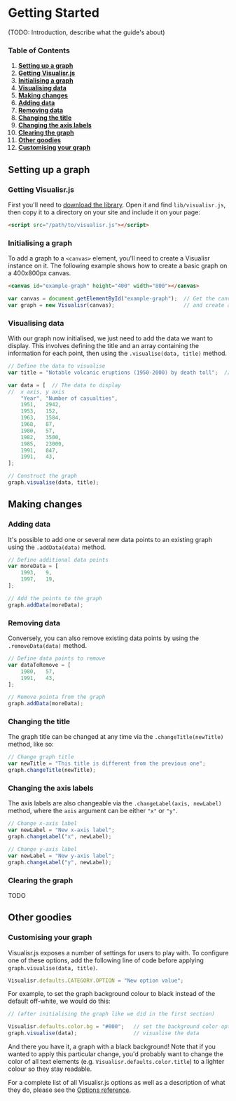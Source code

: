 # Getting Started

(TODO: Introduction, describe what the guide's about)

### Table of Contents
1. **[Setting up a graph](#setting-up-a-graph)**
  1. **[Getting Visualisr.js](#getting-visualisrjs)**
  2. **[Initialising a graph](#initialising-a-graph)**
  3. **[Visualising data](#visualising-data)**
2. **[Making changes](#making-changes)**
  1. **[Adding data](#adding-data)**
  2. **[Removing data](#removing-data)**
  3. **[Changing the title](#changing-the-title)**
  4. **[Changing the axis labels](#changing-the-axis-labels)**
  5. **[Clearing the graph](#clearing-the-graph)**
3. **[Other goodies](#other-goodies)**
  1. **[Customising your graph](#customising-your-graph)**

## Setting up a graph

### Getting Visualisr.js

First you'll need to [download the library](https://github.com/segwin/Visualisr.js/zipball/master). Open it and find `lib/visualisr.js`, then copy it to a directory on your site and include it on your page:

```html
<script src="/path/to/visualisr.js"></script>
```

### Initialising a graph

To add a graph to a `<canvas>` element, you'll need to create a Visualisr instance on it. The following example shows how to create a basic graph on a 400x800px canvas.

```html
<canvas id="example-graph" height="400" width="800"></canvas>
```

```js
var canvas = document.getElementById("example-graph");  // Get the canvas element
var graph = new Visualisr(canvas);                      // and create a Visualisr object on it
```

### Visualising data

With our graph now initialised, we just need to add the data we want to display. This involves defining the title and an array containing the information for each point, then using the `.visualise(data, title)` method.

```js
// Define the data to visualise
var title = "Notable volcanic eruptions (1950-2000) by death toll";  // The graph title

var data = [  // The data to display
//	x axis, y axis
	"Year", "Number of casualties",
	1951,   2942,
	1953,   152,
	1963,   1584,
	1968,   87,
	1980,   57,
	1982,   3500,
	1985,   23000,
	1991,   847,
	1991,   43,
];

// Construct the graph
graph.visualise(data, title);
```


## Making changes

### Adding data

It's possible to add one or several new data points to an existing graph using the `.addData(data)` method.

```js
// Define additional data points
var moreData = [
	1993,   9,
	1997,   19,
];

// Add the points to the graph
graph.addData(moreData);
```

### Removing data

Conversely, you can also remove existing data points by using the `.removeData(data)` method.

```js
// Define data points to remove
var dataToRemove = [
	1980,   57,
	1991,   43,
];

// Remove pointa from the graph
graph.addData(moreData);
```

### Changing the title

The graph title can be changed at any time via the `.changeTitle(newTitle)` method, like so:

```js
// Change graph title
var newTitle = "This title is different from the previous one";
graph.changeTitle(newTitle);
```

### Changing the axis labels

The axis labels are also changeable via the `.changeLabel(axis, newLabel)` method, where the `axis` argument can be either `"x"` or `"y"`.

```js
// Change x-axis label
var newLabel = "New x-axis label";
graph.changeLabel("x", newLabel);

// Change y-axis label
var newLabel = "New y-axis label";
graph.changeLabel("y", newLabel);
```

### Clearing the graph

TODO


## Other goodies

### Customising your graph

Visualisr.js exposes a number of settings for users to play with. To configure one of these options, add the following line of code before applying `graph.visualise(data, title)`.

```js
Visualisr.defaults.CATEGORY.OPTION = "New option value";
```

For example, to set the graph background colour to black instead of the default off-white, we would do this:

```js
// (after initialising the graph like we did in the first section)

Visualisr.defaults.color.bg = "#000";	// set the background color option to black
graph.visualise(data);					// visualise the data
```

And there you have it, a graph with a black background! Note that if you wanted to apply this particular change, you'd probably want to change the color of all text elements (e.g. `Visualisr.defaults.color.title`) to a lighter colour so they stay readable.

For a complete list of all Visualisr.js options as well as a description of what they do, please see the [Options reference](https://github.com/segwin/Visualisr.js/blob/docs/Options.md).